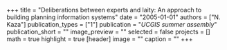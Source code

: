 +++
title = "Deliberations between experts and laity: An approach to building planning information systems"
date = "2005-01-01"
authors = ["N. Kaza"]
publication_types = ["1"]
publication = "_UCGIS summer assembly_"
publication_short = ""
image_preview = ""
selected = false
projects = []
math = true
highlight = true
[header]
image = ""
caption = ""
+++

